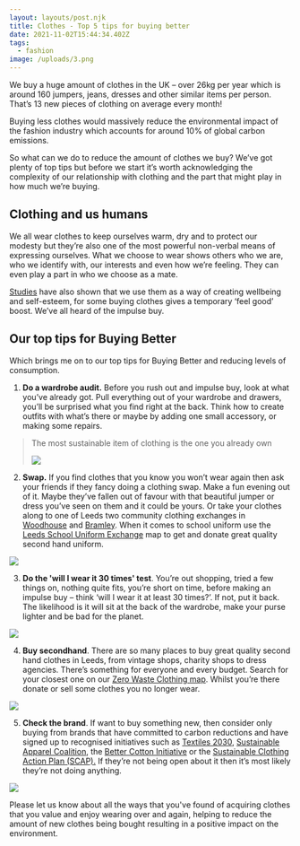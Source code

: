 ```yaml
---
layout: layouts/post.njk
title: Clothes - Top 5 tips for buying better
date: 2021-11-02T15:44:34.402Z
tags:
  - fashion
image: /uploads/3.png
---
```

We buy a huge amount of clothes in the UK – over 26kg per year which is around 160 jumpers, jeans, dresses and other similar items per person.  That’s 13 new pieces of clothing on average every month!

Buying less clothes would massively reduce the environmental impact of the fashion industry which accounts for around 10% of global carbon emissions.  

So what can we do to reduce the amount of clothes we buy?  We’ve got plenty of top tips but before we start it’s worth acknowledging the complexity of our relationship with clothing and the part that might play in how much we’re buying.  

## Clothing and us humans

We all wear clothes to keep ourselves warm, dry and to protect our modesty but they’re also one of the most powerful non-verbal means of expressing ourselves. What we choose to wear shows others who we are, who we identify with, our interests and even how we’re feeling.  They can even play a part in who we choose as a mate.  

[Studies](https://www.policyconnect.org.uk/research/net-zero-exchanges-connecting-policy-and-research-climate-action) have also shown that we use them as a way of creating wellbeing and self-esteem, for some buying clothes gives a temporary ‘feel good’ boost.  We’ve all heard of the impulse buy. 

## Our top tips for Buying Better

Which brings me on to our top tips for Buying Better and reducing levels of consumption.  

1. **Do a wardrobe audit.**  Before you rush out and impulse buy, look at what you’ve already got.  Pull everything out of your wardrobe and drawers, you’ll be surprised what you find right at the back.  Think how to create outfits with what’s there or maybe by adding one small accessory, or making some repairs.  

> The most sustainable item of clothing is the one you already own
>
> ![](/uploads/wardrobe-audit.png)

2. **Swap.**  If you find clothes that you know you won’t wear again then ask your friends if they fancy doing a clothing swap.  Make a fun evening out of it. Maybe they’ve fallen out of favour with that beautiful jumper or dress you’ve seen on them and it could be yours.  Or take your clothes along to one of Leeds two community clothing exchanges in [Woodhouse](https://www.facebook.com/LeedsCommunityClothesExchange) and [Bramley](https://www.facebook.com/BramleyCommunityClothingExchange).  When it comes to school uniform use the [Leeds School Uniform Exchange](https://leedsuniformexchange.org.uk/) map to get and donate great quality second hand uniform. 

![](/uploads/clothing-swap.png)

3. **Do the 'will I wear it 30 times' test**.  You’re out shopping, tried a few things on, nothing quite fits, you’re short on time, before making an impulse buy – think ‘will I wear it at least 30 times?’.  If not, put it back.  The likelihood is it will sit at the back of the wardrobe, make your purse lighter and be bad for the planet.  

![](/uploads/will-i-wear-it-30-times_.png)

4. **Buy secondhand**.  There are so many places to buy great quality second hand clothes in Leeds, from vintage shops, charity shops to dress agencies.  There’s something for everyone and every budget. Search for your closest one on our [Zero Waste Clothing map](https://map.zerowasteleeds.org.uk/#/).  Whilst you’re there donate or sell some clothes you no longer wear. 

![](/uploads/buy-second-hand.png)

5. **Check the brand**.  If want to buy something new, then consider only buying from brands that have committed to carbon reductions and have signed up to recognised initiatives such as [Textiles 2030](https://wrap.org.uk/taking-action/textiles/initiatives/textiles-2030), [Sustainable Apparel Coalition](https://apparelcoalition.org/), the [Better Cotton Initiative](https://bettercotton.org/) or the [Sustainable Clothing Action Plan (SCAP).](https://wrap.org.uk/taking-action/textiles/initiatives/scap-2020)  If they’re not being open about it then it’s most likely they’re not doing anything.

![](/uploads/7.png)

Please let us know about all the ways that you've found of acquiring clothes that you value and enjoy wearing over and again, helping to reduce the amount of new clothes being bought resulting in a positive impact on the environment.